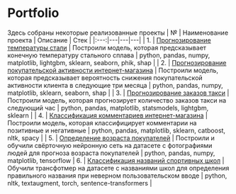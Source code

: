# Portfolio

Здесь собраны некоторые реализованные проекты
| № | Наименование проекта | Описание | Стек |
|:---:|---|---|---|
| 1. | [Прогнозирование температуры стали](https://github.com/AntonSA888/Portfolio/tree/main/regr_steel_temperature) | Построили модель, которая предсказывает конечную температуру стального сплава | python, pandas, numpy, matplotlib, lightgbm, sklearn, seaborn, phik, shap |
| 2. | [Прогнозирование покупательской активности интернет-магазина](https://github.com/AntonSA888/Portfolio/tree/main/class_purchasing_activity) | Построили модель, которая предсказывает вероятность снижения покупательской активности клиента в следующие три месяца | python, pandas, numpy, matplotlib, sklearn, seaborn, shap |
| 3. | [Прогнозирование заказов такси](https://github.com/AntonSA888/Portfolio/tree/main/time_series_taxi_orders) | Построили модель, которая прогнозирует количество заказов такси на следующий час | python, pandas, matplotlib, statsmodels, lightgbm, sklearn |
| 4. | [Классификация комментариев интернет-магазина](https://github.com/AntonSA888/Portfolio/tree/main/nlp_class_comments) | Построили модель, которая классифицирует комментарии на позитивные и негативные | python, pandas, matplotlib, sklearn, catboost, nltk, spacy |
| 5. | [Определение возраста покупателей](https://github.com/AntonSA888/Portfolio/tree/main/cv_age_customers) | Построили и обучили свёрточную нейронную сеть на датасете с фотографиями людей для прогноза возраста покупателей | python, pandas, numpy, matplotlib, tensorflow | 6. | [Классификация названий спортивных школ](https://github.com/AntonSA888/Portfolio/tree/main/nlp_school_names) | Обучили трансфотмер на датасете с названиями школ для определения правильного названия при неверном пользовательском вводе | python, nltk, textaugment, torch, sentence-transformers |

